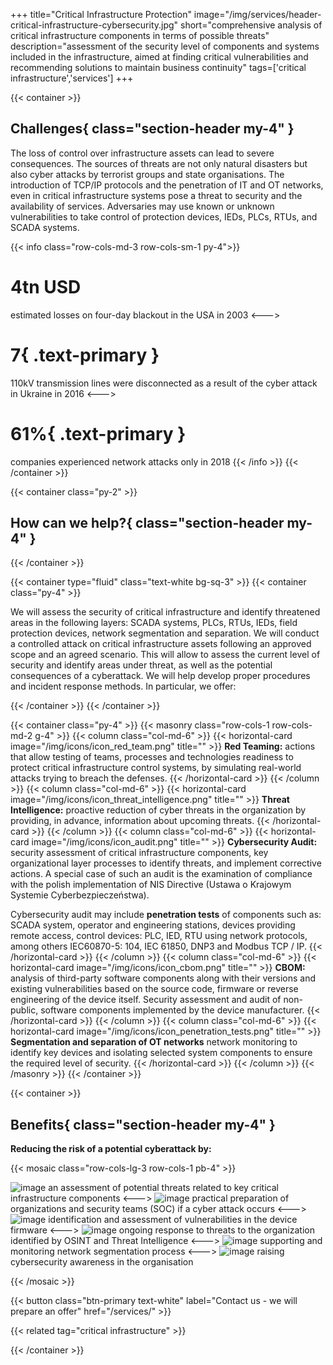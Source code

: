 +++
title="Critical Infrastructure Protection"
image="/img/services/header-critical-infrastructure-cybersecurity.jpg"
short="comprehensive analysis of critical infrastructure components in terms of possible threats"
description="assessment of the security level of components and systems included in the infrastructure, aimed at finding critical vulnerabilities and recommending solutions to maintain business continuity"
tags=['critical infrastructure','services']
+++

{{< container >}}
## Challenges{ class="section-header my-4" }

The loss of control over infrastructure assets can lead to severe consequences. The sources of threats are not only natural disasters but also cyber attacks by terrorist groups and state organisations. The introduction of TCP/IP protocols and the penetration of IT and OT networks, even in critical infrastructure systems pose a threat to security and the availability of services. Adversaries may use known or unknown vulnerabilities to take control of protection devices, IEDs, PLCs, RTUs, and SCADA systems.

{{< info class="row-cols-md-3 row-cols-sm-1 py-4">}}
# __4tn USD__

estimated losses on four-day
blackout in the USA in 2003
<--->
# __7__{ .text-primary }

110kV transmission lines were disconnected as a result of the cyber attack in Ukraine in 2016
<--->
# __61%__{ .text-primary }

companies experienced network attacks only in 2018
{{< /info >}}
{{< /container >}}

{{< container class="py-2" >}}

## How can we help?{ class="section-header my-4" }

{{< /container >}}

{{< container type="fluid" class="text-white bg-sq-3" >}}
{{< container class="py-4" >}}

We will assess the security of critical infrastructure and identify threatened areas in the following layers: SCADA systems, PLCs, RTUs, IEDs, field protection devices, network segmentation and separation. We will conduct a controlled attack on critical infrastructure assets following an approved scope and an agreed scenario. This will allow to assess the current level of security and identify areas under threat, as well as the potential consequences of a cyberattack. We will help develop proper procedures and incident response methods. In particular, we offer:

{{< /container >}}
{{< /container >}}

{{< container class="py-4" >}}
{{< masonry class="row-cols-1 row-cols-md-2 g-4" >}}
{{< column class="col-md-6" >}}
{{< horizontal-card image="/img/icons/icon_red_team.png" title="" >}}
__Red Teaming:__ actions that allow testing of teams, processes and technologies readiness to protect critical infrastructure control systems, by simulating real-world attacks trying to breach the defenses.
{{< /horizontal-card >}}
{{< /column >}}
{{< column class="col-md-6" >}}
{{< horizontal-card image="/img/icons/icon_threat_intelligence.png" title="" >}}
__Threat Intelligence:__ proactive reduction of cyber threats in the organization by providing, in advance, information about upcoming threats.
{{< /horizontal-card >}}
{{< /column >}}
{{< column class="col-md-6" >}}
{{< horizontal-card image="/img/icons/icon_audit.png" title="" >}}
__Cybersecurity Audit:__ security assessment of critical infrastructure components, key organizational layer processes to identify threats, and implement corrective actions. A special case of such an audit is the examination of compliance with the polish implementation of NIS Directive (Ustawa o Krajowym Systemie Cyberbezpieczeństwa).

Cybersecurity audit may include __penetration tests__ of components such as: SCADA system, operator and engineering stations, devices providing remote access, control devices: PLC, IED, RTU using network protocols, among others IEC60870-5: 104, IEC 61850, DNP3 and Modbus TCP / IP.
{{< /horizontal-card >}}
{{< /column >}}
{{< column class="col-md-6" >}}
{{< horizontal-card image="/img/icons/icon_cbom.png" title="" >}}
__CBOM:__ analysis of third-party software components along with their versions and existing vulnerabilities based on the source code, firmware or reverse engineering of the device itself. Security assessment and audit of non-public, software components implemented by the device manufacturer.
{{< /horizontal-card >}}
{{< /column >}}
{{< column class="col-md-6" >}}
{{< horizontal-card image="/img/icons/icon_penetration_tests.png" title="" >}}
__Segmentation and separation of OT networks__ network monitoring to identify key devices and isolating selected system components to ensure the required level of security.
{{< /horizontal-card >}}
{{< /column >}}
{{< /masonry >}}
{{< /container >}}


{{< container >}}

## Benefits{ class="section-header my-4" }

__Reducing the risk of a potential cyberattack by:__

{{< mosaic class="row-cols-lg-3 row-cols-1 pb-4" >}}

![image](/img/icons/icon_profit.png)
an assessment of potential threats related to key critical infrastructure components
<--->
![image](/img/icons/icon_lock.png)
practical preparation of organizations and security teams (SOC) if a cyber attack occurs
<--->
![image](/img/icons/icon_computer.png)
identification and assessment of vulnerabilities in the device firmware
<--->
![image](/img/icons/icon_lock_2.png)
ongoing response to threats to the organization identified by OSINT and Threat Intelligence
<--->
![image](/img/icons/icon_network.png)
supporting and monitoring network segmentation process
<--->
![image](/img/icons/icon_people.png)
raising cybersecurity awareness in the organisation

{{< /mosaic >}}

{{< button class="btn-primary text-white" label="Contact us - we will prepare an offer" href="/services/" >}}

{{< related tag="critical infrastructure" >}}


{{< /container >}}